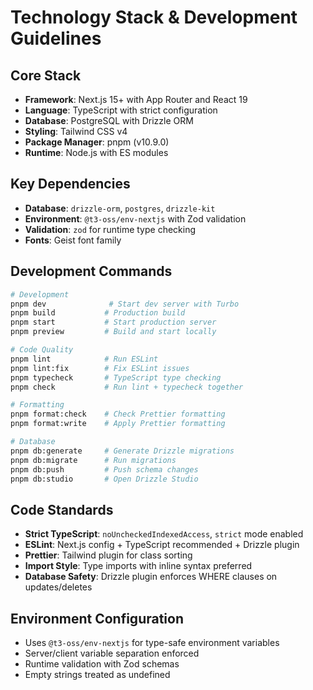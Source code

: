 # Technology Stack & Development Guidelines

## Core Stack
- **Framework**: Next.js 15+ with App Router and React 19
- **Language**: TypeScript with strict configuration
- **Database**: PostgreSQL with Drizzle ORM
- **Styling**: Tailwind CSS v4
- **Package Manager**: pnpm (v10.9.0)
- **Runtime**: Node.js with ES modules

## Key Dependencies
- **Database**: `drizzle-orm`, `postgres`, `drizzle-kit`
- **Environment**: `@t3-oss/env-nextjs` with Zod validation
- **Validation**: `zod` for runtime type checking
- **Fonts**: Geist font family

## Development Commands
```bash
# Development
pnpm dev              # Start dev server with Turbo
pnpm build           # Production build
pnpm start           # Start production server
pnpm preview         # Build and start locally

# Code Quality
pnpm lint            # Run ESLint
pnpm lint:fix        # Fix ESLint issues
pnpm typecheck       # TypeScript type checking
pnpm check           # Run lint + typecheck together

# Formatting
pnpm format:check    # Check Prettier formatting
pnpm format:write    # Apply Prettier formatting

# Database
pnpm db:generate     # Generate Drizzle migrations
pnpm db:migrate      # Run migrations
pnpm db:push         # Push schema changes
pnpm db:studio       # Open Drizzle Studio
```

## Code Standards
- **Strict TypeScript**: `noUncheckedIndexedAccess`, `strict` mode enabled
- **ESLint**: Next.js config + TypeScript recommended + Drizzle plugin
- **Prettier**: Tailwind plugin for class sorting
- **Import Style**: Type imports with inline syntax preferred
- **Database Safety**: Drizzle plugin enforces WHERE clauses on updates/deletes

## Environment Configuration
- Uses `@t3-oss/env-nextjs` for type-safe environment variables
- Server/client variable separation enforced
- Runtime validation with Zod schemas
- Empty strings treated as undefined